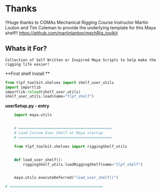 # Thanks

!!Huge thanks to CGMAs Mechanical Rigging Course Instructor Martin Louton and Tim Coleman to provide the underlying template for this Maya shelf!!
https://github.com/martinlanton/mechRig_toolkit

## Whats it For?

    Collection of Self Written or Inspired Maya Scripts to help make the rigging life easier!

**First shelf Install **

```python
from tlpf_toolkit.shelves import shelf_user_utils
import importlib
importlib.reload(shelf_user_utils)
shelf_user_utils.load(name="tlpf_shelf")
```

**userSetup.py - entry**

```python
    import maya.utils


    # ==========================================
    # Load Custom User Shelf at Maya startup
    # ==========================================

    from tlpf_toolkit.shelves import riggingShelf_utils


    def load_user_shelf():
        riggingShelf_utils.loadRiggingShelf(name="tlpf_shelf")


    maya.utils.executeDeferred("load_user_shelf()")

# ==========================================
```